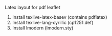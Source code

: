 Latex layout for pdf leaflet

1.  Install texlive-latex-basev (contains pdflatex)
2.  Install texlive-lang-cyrillic (cp1251.def)
3.  Install lmodern (lmodern.sty)
